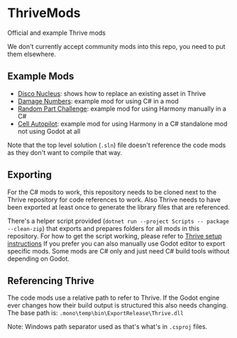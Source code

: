 # ThriveMods

Official and example Thrive mods

We don't currently accept community mods into this repo, you need to put them elsewhere.

## Example Mods

- [Disco Nucleus](DiscoNucleus): shows how to replace an existing asset in Thrive
- [Damage Numbers](DamageNumbers): example mod for using C# in a mod
- [Random Part Challenge](RandomPartChallenge): example mod for using Harmony manually in a C#
- [Cell Autopilot](CellAutopilot): example mod for using Harmony in a C# standalone mod not using Godot at all

Note that the top level solution (`.sln`) file doesn't reference the code mods as they don't
want to compile that way.

## Exporting

For the C# mods to work, this repository needs to be cloned next to
the Thrive repository for code references to work. Also Thrive needs
to have been exported at least once to generate the library files that
are referenced.

There's a helper script provided (`dotnet run --project Scripts -- package --clean-zip`)
that exports and prepares folders for all mods in this repository. For how to get the
script working, please refer to [Thrive setup
instructions](https://github.com/Revolutionary-Games/Thrive/blob/master/doc/setup_instructions.md)
If you prefer you can also manually use Godot editor to export
specific mods. Some mods are C# only and just need C# build tools
without depending on Godot.


## Referencing Thrive

The code mods use a relative path to refer to Thrive. If the Godot
engine ever changes how their build output is structured this also
needs changing. The base path is:
`.mono\temp\bin\ExportRelease\Thrive.dll`

Note: Windows path separator used as that's what's in `.csproj` files.
